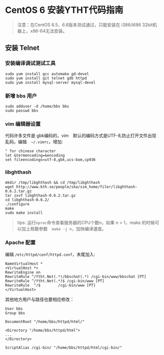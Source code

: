 # CentOS 6 安装YTHT代码指南

> 注意：在CentOS 6.5、6.6版本测试通过，只能安装在 i386/i686 32bit机器上，x86-64无法安装。

## 安装 Telnet

### 安装编译调试测试工具

```
sudo yum install gcc automake gd-devel
sudo yum install git telnet gdb httpd
sudo yum install mysql-server mysql-devel
```

### 新增 bbs 用户

```
sudo adduser -d /home/bbs bbs
sudo passwd bbs
```

### vim 编辑器设置

代码许多文件是 gbk编码的，vim　默认的编码方式是UTF-8,防止打开文件出现乱码，编辑　`~/.vimrc`，增加:

    " for chinese character
    let &termencoding=&encoding
    set fileencodings=utf-8,gbk,ucs-bom,cp936


### libghthash
```
mkdir /tmp/libghthash && cd /tmp/libghthash
wget http://www.bth.se/people/ska/sim_home/filer/libghthash-0.6.2.tar.gz
tar zxvf libghthash-0.6.2.tar.gz
cd libghthash-0.6.2/
./configure
make
sudo make install
```
> tips: 运行`nproc`命令查看服务器的CPU个数n，如果 n > 1，make 的时候可以加上核数参数　`make -j n`，加快编译速度。

### Apache 配置

编辑 `/etc/httpd/conf/httpd.conf`，末尾加入:

```
NameVirtualHost *
<VirtualHost *>
RewriteEngine on
RewriteRule ^/Ytht.Net(.*)/bbschat(.*) /cgi-bin/www/bbschat [PT]
RewriteRule ^/Ytht.Net(.*)$ /cgi-bin/www [PT]
RewriteRule  ^/$        /cgi-bin/www [PT]
</VirtualHost>
```

其他地方用户与路径也要相应修改：

```
User bbs
Group bbs

DocumentRoot "/home/bbs/httpd/html/"

<Directory "/home/bbs/httpd/html">
...
</Directory>

ScriptAlias /cgi-bin/ "/home/bbs/httpd/html/cgi-bin/"

```
